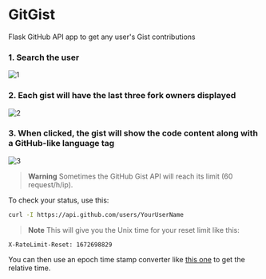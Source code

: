 # GitGist

Flask GitHub API app to get any user's Gist contributions 

###  1. Search the user
![1](https://user-images.githubusercontent.com/81184255/210281653-d4b1119b-14a4-4954-9d70-da858cab09a9.jpg)

### 2. Each gist will have the last three fork owners displayed
![2](https://user-images.githubusercontent.com/81184255/210282348-7b535d4e-8abe-4639-b68e-9e170333f8f3.jpg)

### 3. When clicked, the gist will show the code content along with a GitHub-like language tag
![3](https://user-images.githubusercontent.com/81184255/210282386-ad0c5b12-88d2-40d5-8474-077635b11a9d.jpg)

> **Warning**
> Sometimes the GitHub Gist API will reach its limit (60 request/h/ip).

To check your status, use this:

```bash
curl -I https://api.github.com/users/YourUserName
```

> **Note**
> This will give you the Unix time for your reset limit like this:

```
X-RateLimit-Reset: 1672698829
```

You can then use an epoch time stamp converter like [this one](https://www.unixtimestamp.com/) to get the relative time.


